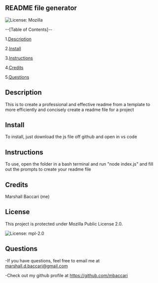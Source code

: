 ## README file generator

![License: Mozilla](https://img.shields.io/badge/License-Mozilla-yellow.svg)

--[Table of Contents]--

1.[Description](#description)

2.[Install](#install)

3.[Instructions](#instructions)

4.[Credits](#credits)

5.[Questions](#email)

## Description

This is to create a professional and effective readme from a template to more efficiently and concisely create a readme file for a project 


## Install

To install, just download the js file off github and open in vs code


## Instructions

To use, open the folder in a bash terminal and run "node index.js" and fill out the prompts to create your readme file


## Credits

Marshall Baccari (me)


## License

This project is protected under Mozilla Public License 2.0.

![License: mpl-2.0](https://choosealicense.com/licenses/mpl-2.0)


## Questions

-If you have questions, feel free to email me at marshall.d.baccari@gmail.com

-Check out my github profile at https://github.com/mbaccari